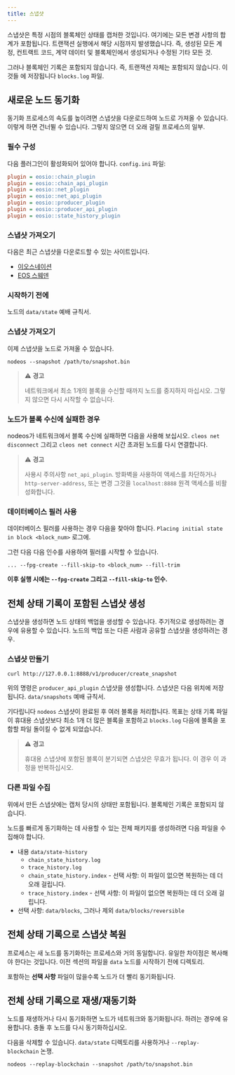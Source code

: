 ```yaml
---
title: 스냅샷
---
```


스냅샷은 특정 시점의 블록체인 상태를 캡처한 것입니다. 여기에는 모든 변경 사항의 합계가 포함됩니다.
트랜잭션 실행에서 해당 시점까지 발생했습니다. 즉, 생성된 모든 계정, 컨트랙트 코드,
계약 데이터 및 블록체인에서 생성되거나 수정된 ​​기타 모든 것.

그러나 블록체인 기록은 포함되지 않습니다. 즉, 트랜잭션 자체는 포함되지 않습니다. 이것들
에 저장됩니다 `blocks.log` 파일.

## 새로운 노드 동기화

동기화 프로세스의 속도를 높이려면 스냅샷을 다운로드하여 노드로 가져올 수 있습니다. 이렇게 하면 건너뛸 수 있습니다.
그렇지 않으면 더 오래 걸릴 프로세스의 일부.

### 필수 구성

다음 플러그인이 활성화되어 있어야 합니다. `config.ini` 파일:

```ini
plugin = eosio::chain_plugin
plugin = eosio::chain_api_plugin
plugin = eosio::net_plugin
plugin = eosio::net_api_plugin
plugin = eosio::producer_plugin
plugin = eosio::producer_api_plugin
plugin = eosio::state_history_plugin
```

### 스냅샷 가져오기

다음은 최근 스냅샷을 다운로드할 수 있는 사이트입니다.

- [이오스네이션](https://snapshots.eosnation.io/)
- [EOS 스웨덴](https://snapshots-main.eossweden.org/)

### 시작하기 전에

노드의 `data/state` 예배 규칙서.

### 스냅샷 가져오기

이제 스냅샷을 노드로 가져올 수 있습니다.

```shell
nodeos --snapshot /path/to/snapshot.bin
```

> ⚠ **경고**
>
> 네트워크에서 최소 1개의 블록을 수신할 때까지 노드를 중지하지 마십시오. 그렇지 않으면 다시 시작할 수 없습니다.

### 노드가 블록 수신에 실패한 경우

nodeos가 네트워크에서 블록 수신에 실패하면 다음을 사용해 보십시오. `cleos net disconnect` 
그리고 `cleos net connect` 시간 초과된 노드를 다시 연결합니다.

> ⚠ **경고**
>
> 사용시 주의사항 `net_api_plugin`. 방화벽을 사용하여 액세스를 차단하거나 `http-server-address`, 또는 변경
> 그것을 `localhost:8888` 원격 액세스를 비활성화합니다.

### 데이터베이스 필러 사용

데이터베이스 필러를 사용하는 경우 다음을 찾아야 합니다. `Placing initial state in block <block_num>` 로그에.

그런 다음 다음 인수를 사용하여 필러를 시작할 수 있습니다.
```shell
... --fpg-create --fill-skip-to <block_num> --fill-trim
```

**이후 실행 시에는 `--fpg-create` 그리고 `--fill-skip-to` 인수.**


## 전체 상태 기록이 포함된 스냅샷 생성

스냅샷을 생성하면 노드 상태의 백업을 생성할 수 있습니다. 주기적으로 생성하려는 경우에 유용할 수 있습니다.
노드의 백업 또는 다른 사람과 공유할 스냅샷을 생성하려는 경우.

### 스냅샷 만들기

```shell
curl http://127.0.0.1:8888/v1/producer/create_snapshot
```

위의 명령은 `producer_api_plugin` 스냅샷을 생성합니다. 스냅샷은 다음 위치에 저장됩니다.
`data/snapshots` 예배 규칙서.

기다립니다 `nodeos` 스냅샷이 완료된 후 여러 블록을 처리합니다. 목표는 상태 기록 파일이
휴대용 스냅샷보다 최소 1개 더 많은 블록을 포함하고 `blocks.log` 다음에 블록을 포함할 파일
돌이킬 수 없게 되었습니다.

> ⚠ **경고**
>
> 휴대용 스냅샷에 포함된 블록이 분기되면 스냅샷은 무효가 됩니다. 이 경우 이 과정을 반복하십시오.

### 다른 파일 수집

위에서 만든 스냅샷에는 캡처 당시의 상태만 포함됩니다. 블록체인 기록은 포함되지 않습니다.

노드를 빠르게 동기화하는 데 사용할 수 있는 전체 패키지를 생성하려면 다음 파일을 수집해야 합니다.
- 내용 `data/state-history`
  - `chain_state_history.log`
  - `trace_history.log`
  - `chain_state_history.index` - 선택 사항: 이 파일이 없으면 복원하는 데 더 오래 걸립니다.
  - `trace_history.index` - 선택 사항: 이 파일이 없으면 복원하는 데 더 오래 걸립니다.
- 선택 사항: `data/blocks`, 그러나 제외 `data/blocks/reversible`


## 전체 상태 기록으로 스냅샷 복원

프로세스는 새 노드를 동기화하는 프로세스와 거의 동일합니다. 유일한 차이점은 복사해야 한다는 것입니다.
이전 섹션의 파일을 `data` 노드를 시작하기 전에 디렉토리.

포함하는 **선택 사항** 파일이 많을수록 노드가 더 빨리 동기화됩니다.

## 전체 상태 기록으로 재생/재동기화

노드를 재생하거나 다시 동기화하면 노드가 네트워크와 동기화됩니다. 하려는 경우에 유용합니다.
충돌 후 노드를 다시 동기화하십시오.

다음을 삭제할 수 있습니다. `data/state` 디렉토리를 사용하거나 `--replay-blockchain` 논쟁.

```shell
nodeos --replay-blockchain --snapshot /path/to/snapshot.bin
```
